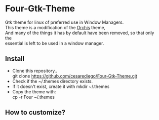 # Four-Gtk-Theme
Gtk theme for linux of preferred use in Window Managers.  
This theme is a modification of the [Orchis](https://github.com/vinceliuice/Orchis-theme) theme,  
And many of the things it has by default have been removed, so that only the  
essential is left to be used in a window manager.

## Install
- Clone this repository..  
git clone https://github.com/cesarediego/Four-Gtk-Theme.git   
- Check if the ~/.themes directory exists.  
- If it doesn't exist, create it with mkdir ~/.themes  
- Copy the theme with:  
cp -r Four ~/.themes  

## How to customize?